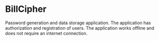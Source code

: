 # BillCipher
Password generation and data storage application. The application has authorization and registration of users. The application works offline and does not require an internet connection.
